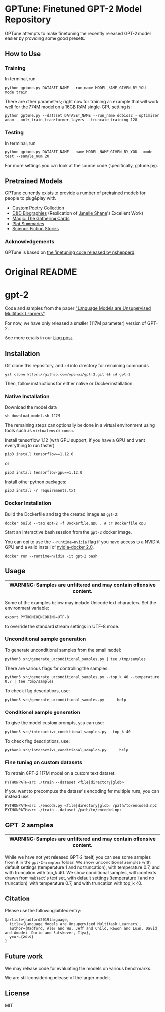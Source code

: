 # GPTune: Finetuned GPT-2 Model Repository

GPTune attempts to make finetuning the recently released GPT-2 model easier by providing some good presets.

## How to Use

### Training

In terminal, run
```
python gptune.py DATASET_NAME --run_name MODEL_NAME_GIVEN_BY_YOU --mode train
```

There are other parameters; right now for training an example that will work well for the 774M model on a 16GB RAM single-GPU setting is:

```
python gptune.py --dataset DATASET_NAME --run_name ddbios2 --optimizer adam --only_train_transformer_layers --truncate_training 128
```

### Testing

In terminal, run
```
python gptune.py DATASET_NAME --name MODEL_NAME_GIVEN_BY_YOU --mode test --sample_num 20
```

For more settings you can look at the source code (specifically, gptune.py).

## Pretrained Models

GPTune currently exists to provide a number of pretrained models for people to plug&play with.

* [Custom Poetry Collection](https://drive.google.com/file/d/1w3fNoQJcJCVlouxQbTpef2IKNdi7BpgF/view?usp=sharing)
* [D&D Biographies](https://drive.google.com/file/d/1qBxIX_V3uXoTY24BLJHlqSpk2m3mgLzd/view?usp=sharing) (Replication of [Janelle Shane](https://twitter.com/JanelleCShane)'s Excellent Work)
* [Magic: The Gathering Cards](https://drive.google.com/file/d/1gXPWQmDyrEp51uGD5eQvrvKlpGc2GnYe/view?usp=sharing)
* [Plot Summaries](https://drive.google.com/file/d/1E2LYz-EWamXEyubzU3w4gExea8o8fbO1/view?usp=sharing)
* [Science Fiction Stories](https://drive.google.com/file/d/156YWiNJb8iz27HeY4Ud9Ezm4O9KZHYdh/view?usp=sharing)

### Acknowledgements

GPTune is based on [the finetuning code released by nshepperd](https://github.com/nshepperd/gpt-2/tree/finetuning).

# Original README

# gpt-2

Code and samples from the paper ["Language Models are Unsupervised Multitask Learners"](https://d4mucfpksywv.cloudfront.net/better-language-models/language-models.pdf).

For now, we have only released a smaller (117M parameter) version of GPT-2.

See more details in our [blog post](https://blog.openai.com/better-language-models/).

## Installation

Git clone this repository, and `cd` into directory for remaining commands
```
git clone https://github.com/openai/gpt-2.git && cd gpt-2
```

Then, follow instructions for either native or Docker installation.

### Native Installation

Download the model data
```
sh download_model.sh 117M
```

The remaining steps can optionally be done in a virtual environment using tools such as `virtualenv` or `conda`.

Install tensorflow 1.12 (with GPU support, if you have a GPU and want everything to run faster)
```
pip3 install tensorflow==1.12.0
```
or
```
pip3 install tensorflow-gpu==1.12.0
```

Install other python packages:
```
pip3 install -r requirements.txt
```

### Docker Installation

Build the Dockerfile and tag the created image as `gpt-2`:
```
docker build --tag gpt-2 -f Dockerfile.gpu . # or Dockerfile.cpu
```

Start an interactive bash session from the `gpt-2` docker image.

You can opt to use the `--runtime=nvidia` flag if you have access to a NVIDIA GPU
and a valid install of [nvidia-docker 2.0](https://github.com/nvidia/nvidia-docker/wiki/Installation-(version-2.0)).
```
docker run --runtime=nvidia -it gpt-2 bash
```

## Usage

| WARNING: Samples are unfiltered and may contain offensive content. |
| --- |

Some of the examples below may include Unicode text characters. Set the environment variable:
```
export PYTHONIOENCODING=UTF-8
```
to override the standard stream settings in UTF-8 mode.

### Unconditional sample generation

To generate unconditional samples from the small model:
```
python3 src/generate_unconditional_samples.py | tee /tmp/samples
```
There are various flags for controlling the samples:
```
python3 src/generate_unconditional_samples.py --top_k 40 --temperature 0.7 | tee /tmp/samples
```

To check flag descriptions, use:
```
python3 src/generate_unconditional_samples.py -- --help
```

### Conditional sample generation

To give the model custom prompts, you can use:
```
python3 src/interactive_conditional_samples.py --top_k 40
```

To check flag descriptions, use:
```
python3 src/interactive_conditional_samples.py -- --help
```

### Fine tuning on custom datasets

To retrain GPT-2 117M model on a custom text dataset:

```
PYTHONPATH=src ./train --dataset <file|directory|glob>
```

If you want to precompute the dataset's encoding for multiple runs, you can instead use:

```
PYTHONPATH=src ./encode.py <file|directory|glob> /path/to/encoded.npz
PYTHONPATH=src ./train --dataset /path/to/encoded.npz
```

## GPT-2 samples

| WARNING: Samples are unfiltered and may contain offensive content. |
| --- |

While we have not yet released GPT-2 itself, you can see some samples from it in the `gpt-2-samples` folder.
We show unconditional samples with default settings (temperature 1 and no truncation), with temperature 0.7, and with truncation with top_k 40.
We show conditional samples, with contexts drawn from `WebText`'s test set, with default settings (temperature 1 and no truncation), with temperature 0.7, and with truncation with top_k 40.

## Citation

Please use the following bibtex entry:
```
@article{radford2019language,
  title={Language Models are Unsupervised Multitask Learners},
  author={Radford, Alec and Wu, Jeff and Child, Rewon and Luan, David and Amodei, Dario and Sutskever, Ilya},
  year={2019}
}
```

## Future work

We may release code for evaluating the models on various benchmarks.

We are still considering release of the larger models.

## License

MIT
